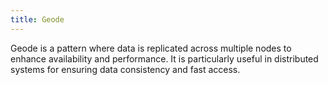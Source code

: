 ```yaml
---
title: Geode
---
```


Geode is a pattern where data is replicated across multiple nodes to enhance availability and performance. It is particularly useful in distributed systems for ensuring data consistency and fast access.

<!--more-->